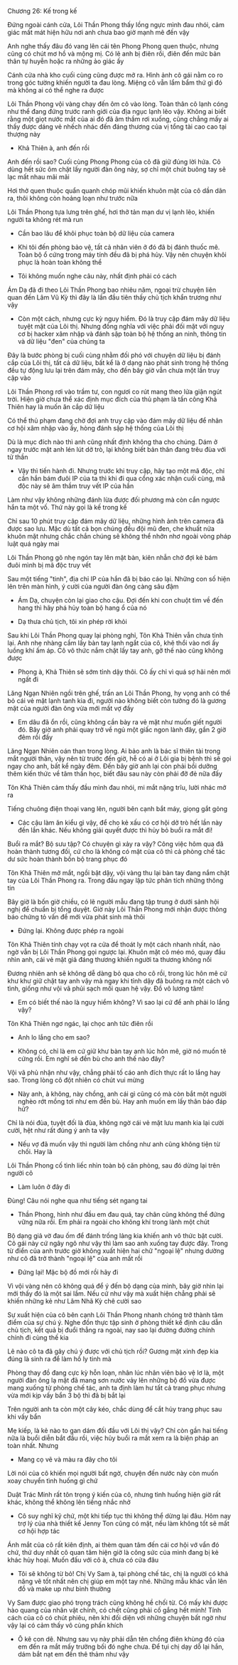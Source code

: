 




Chương 26: Kế trong kế

Đứng ngoài cánh cửa, Lôi Thần Phong thấy lồng ngực mình đau nhói, cảm giác mất mát hiện hữu nơi anh chưa bao giờ mạnh mẽ đến vậy

Anh nghe thấy đâu đó vang lên cái tên Phong Phong quen thuộc, nhưng cũng có chút mơ hồ và mộng mị. Có lẽ anh bị điên rồi, điên đến mức bản thân tự huyễn hoặc ra những ảo giác ấy

Cánh cửa nhà kho cuối cùng cũng được mở ra. Hình ảnh cô gái nằm co ro trong góc tường khiến người ta đau lòng. Miệng cô vẫn lẩm bẩm thứ gì đó mà không ai có thể nghe ra được

Lôi Thần Phong vội vàng chạy đến ôm cô vào lòng. Toàn thân cô lạnh cóng như thể đang đứng trước ranh giới của địa ngục lạnh lẽo vậy. Không ai biết rằng một giọt nước mắt của ai đó đã âm thầm rơi xuống, cũng chẳng mấy ai thấy được dáng vẻ nhếch nhác đến đáng thương của vị tổng tài cao cao tại thượng này

- Khả Thiên à, anh đến rồi

Anh đến rồi sao? Cuối cùng Phong Phong của cô đã giữ đúng lời hứa. Cô dùng hết sức ôm chặt lấy người đàn ông này, sợ chỉ một chút buông tay sẽ lạc mất nhau mãi mãi

Hơi thở quen thuộc quẩn quanh chóp mũi khiến khuôn mặt của cô dần dãn ra, thôi không còn hoảng loạn như trước nữa

Lôi Thần Phong tựa lưng trên ghế, hơi thở tản mạn dư vị lạnh lẽo, khiến người ta không rét mà run

- Cần bao lâu để khôi phục toàn bộ dữ liệu của camera

- Khi tôi đến phòng bảo vệ, tất cả nhân viên ở đó đã bị đánh thuốc mê. Toàn bộ ổ cứng trong máy tính đều đã bị phá hủy. Vậy nên chuyện khôi phục là hoàn toàn không thể

- Tôi không muốn nghe câu này, nhất định phải có cách

Ám Dạ đã đi theo Lôi Thần Phong bao nhiêu năm, ngoại trừ chuyện liên quan đến Lâm Vũ Kỳ thì đây là lần đầu tiên thấy chủ tịch khẩn trương như vậy

- Còn một cách, nhưng cực kỳ nguy hiểm. Đó là truy cập đám mây dữ liệu tuyệt mật của Lôi thị. Nhưng đồng nghĩa với việc phải đối mặt với nguy cơ bị hacker xâm nhập và đánh sập toàn bộ hệ thống an ninh, thông tin và dữ liệu "đen" của chúng ta


Đây là bước phòng bị cuối cùng nhằm đối phó với chuyện dữ liệu bị đánh cắp của Lôi thị, tất cả dữ liệu, bất kể là ở dạng nào phát sinh trong hệ thống đều tự động lưu lại trên đám mây, cho đến bây giờ vẫn chưa một lần truy cập vào

Lôi Thần Phong rơi vào trầm tư, con ngươi co rút mang theo lửa giận ngút trời. Hiện giờ chưa thể xác định mục đích của thủ phạm là tấn công Khả Thiên hay là muốn ăn cắp dữ liệu

Có thể thủ phạm đang chờ đợi anh truy cập vào đám mây dữ liệu để nhân cơ hội xâm nhập vào ấy, hòng đánh sập hệ thống của Lôi thị

Dù là mục đích nào thì anh cũng nhất định không tha cho chúng. Dám ở ngay trước mặt anh lén lút dở trò, lại không biết bản thân đang trêu đùa với tử thần

- Vậy thì tiến hành đi. Nhưng trước khi truy cập, hãy tạo một mã độc, chỉ cần hắn bám đuôi IP của ta thì khi đi qua cổng xác nhận cuối cùng, mã độc này sẽ âm thầm truy vết IP của hắn

Làm như vậy không những đánh lừa được đối phương mà còn cắn ngược hắn ta một vố. Thứ này gọi là kế trong kế

Chỉ sau 10 phút truy cập đám mây dữ liệu, những hình ảnh trên camera đã được sao lưu. Mặc dù tất cả bọn chúng đều đội mũ đen, che khuất nửa khuôn mặt nhưng chắc chắn chúng sẽ không thể nhởn nhơ ngoài vòng pháp luật quá ngày mai

Lôi Thần Phong gõ nhẹ ngón tay lên mặt bàn, kiên nhẫn chờ đợi kẻ bám đuôi mình bị mã độc truy vết

Sau một tiếng "tinh", địa chỉ IP của hắn đã bị báo cáo lại. Những con số hiện lên trên màn hình, ý cười của người đàn ông càng sâu đậm

- Ám Dạ, chuyện còn lại giao cho cậu. Đợi đến khi con chuột tìm về đến hang thì hãy phá hủy toàn bộ hang ổ của nó

- Dạ thưa chủ tịch, tôi xin phép rời khỏi

Sau khi Lôi Thần Phong quay lại phòng nghỉ, Tôn Khả Thiên vẫn chưa tỉnh lại. Anh nhẹ nhàng cầm lấy bàn tay lạnh ngắt của cô, khẽ thổi vào nơi ấy luồng khí ấm áp. Cô vô thức nắm chặt lấy tay anh, gỡ thế nào cũng không được

- Phong à, Khả Thiên sẽ sớm tỉnh dậy thôi. Cô ấy chỉ vì quá sợ hãi nên mới ngất đi

Lăng Ngạn Nhiên ngồi trên ghế, trấn an Lôi Thần Phong, hy vọng anh có thể bỏ cái vẻ mặt lạnh tanh kia đi, người nào không biết còn tưởng đó là gương mặt của người đàn ông vừa mới mất vợ đấy

- Em dâu đã ổn rồi, cũng không cần bày ra vẻ mặt như muốn giết người đó. Bây giờ anh phải quay trở về ngủ một giấc ngon lành đây, gần 2 giờ đêm rồi đấy

Lăng Ngạn Nhiên oán than trong lòng. Ai bảo anh là bác sĩ thiên tài trong mắt người thân, vậy nên từ trước đến giờ, hễ có ai ở Lôi gia bị bệnh thì sẽ gọi ngay cho anh, bất kể ngày đêm. Đến bây giờ anh lại còn phải bồi dưỡng thêm kiến thức về tâm thần học, biết đâu sau này còn phải đỡ đẻ nữa đấy

Tôn Khả Thiên cảm thấy đầu mình đau nhói, mi mắt nặng trĩu, lười nhác mở ra

Tiếng chuông điện thoại vang lên, người bên cạnh bắt máy, giọng gắt gỏng

- Các cậu làm ăn kiểu gì vậy, để cho kẻ xấu có cơ hội dở trò hết lần này đến lần khác. Nếu không giải quyết được thì hủy bỏ buổi ra mắt đi!

Buổi ra mắt? Bộ sưu tập? Có chuyện gì xảy ra vậy? Công việc hôm qua đã hoàn thành tương đối, cứ cho là không có mặt của cô thì cả phòng chế tác dư sức hoàn thành bốn bộ trang phục đó


Tôn Khả Thiên mở mắt, ngồi bật dậy, vội vàng thu lại bàn tay đang nắm chặt tay của Lôi Thần Phong ra. Trong đầu ngay lập tức phân tích những thông tin

Bây giờ là bốn giờ chiều, có lẽ người mẫu đang tập trung ở dưới sảnh hội nghị để chuẩn bị tổng duyệt. Giờ này Lôi Thần Phong mới nhận được thông báo chứng tỏ vấn đề mới vừa phát sinh mà thôi

- Đứng lại. Không được phép ra ngoài

Tôn Khả Thiên tính chạy vọt ra cửa để thoát ly một cách nhanh nhất, nào ngờ vẫn bị Lôi Thần Phong gọi ngược lại. Khuôn mặt cô méo mó, quay đầu nhìn anh, cái vẻ mặt giả đáng thương khiến người ta thương không nổi

Đương nhiên anh sẽ không dễ dàng bỏ qua cho cô rồi, trong lúc hôn mê cứ khư khư giữ chặt tay anh vậy mà ngay khi tỉnh dậy đã buông ra một cách vô tình, giống như vội vã phủi sạch mối quan hệ vậy. Đồ vô lương tâm!

- Em có biết thế nào là nguy hiểm không? Vì sao lại cứ để anh phải lo lắng vậy?

Tôn Khả Thiên ngơ ngác, lại chọc anh tức điên rồi

- Anh lo lắng cho em sao?

- Không có, chỉ là em cứ giữ khư bàn tay anh lúc hôn mê, giờ nó muốn tê cứng rồi. Em nghĩ sẽ đền bù cho anh thế nào đây?

Vội vã phủ nhận như vậy, chẳng phải tố cáo anh đích thực rất lo lắng hay sao. Trong lòng cô đột nhiên có chút vui mừng

- Này anh, à không, này chồng, anh cái gì cũng có mà còn bắt một người nghèo rớt mồng tơi như em đền bù. Hay anh muốn em lấy thân báo đáp hử?

Chỉ là nói đùa, tuyệt đối là đùa, không ngờ cái vẻ mặt lưu manh kia lại cười cười, hệt như rất đúng ý anh ta vậy

- Nếu vợ đã muốn vậy thì người làm chồng như anh cũng không tiện từ chối. Hay là

Lôi Thần Phong cố tình liếc nhìn toàn bộ căn phòng, sau đó dừng lại trên người cô

- Làm luôn ở đây đi

Đùng! Câu nói nghe qua như tiếng sét ngang tai

- Thần Phong, hình như đầu em đau quá, tay chân cũng không thể đứng vững nữa rồi. Em phải ra ngoài cho không khí trong lành một chút

Bộ dạng giả vờ đau ốm để đánh trống lảng kia khiến anh vô thức bật cười. Cô gái này cứ ngây ngô như vậy thì làm sao anh xuống tay được đây. Trong từ điển của anh trước giờ không xuất hiện hai chữ "ngoại lệ" nhưng dường như cô đã trở thành "ngoại lệ" của anh mất rồi

- Đứng lại! Mặc bộ đồ mới rồi hãy đi

Vì vội vàng nên cô không quá để ý đến bộ dạng của mình, bây giờ nhìn lại mới thấy đó là một sai lầm. Nếu cứ như vậy mà xuất hiện chẳng phải sẽ khiến những kẻ như Lâm Nhã Kỳ chê cười sao


Sự xuất hiện của cô bên cạnh Lôi Thần Phong nhanh chóng trở thành tâm điểm của sự chú ý. Nghe đồn thực tập sinh ở phòng thiết kế định câu dẫn chủ tịch, kết quả bị đuổi thẳng ra ngoài, nay sao lại đường đường chính chính đi cùng thế kia

Lẽ nào cô ta đã gây chú ý được với chủ tịch rồi? Gương mặt xinh đẹp kia đúng là sinh ra để làm hồ ly tinh mà

Phòng thay đồ đang cực kỳ hỗn loạn, nhân lúc nhân viên bảo vệ lơ là, một người đàn ông lạ mặt đã mang sơn nước vảy lên những bộ đồ vừa được mang xuống từ phòng chế tác, anh ta định làm hư tất cả trang phục nhưng vừa mới kịp vấy bẩn 3 bộ thì đã bị bắt lại

Trên người anh ta còn một cây kéo, chắc dùng để cắt hủy trang phục sau khi vấy bẩn

Mẹ kiếp, là kẻ nào to gan dám đối đầu với Lôi thị vậy? Chỉ còn gần hai tiếng nữa là buổi diễn bắt đầu rồi, việc hủy buổi ra mắt xem ra là biện pháp an toàn nhất. Nhưng

- Mang cọ vẽ và màu ra đây cho tôi

Lời nói của cô khiến mọi người bất ngờ, chuyện đến nước này còn muốn xoay chuyển tình huống gì chứ

Duật Trác Minh rất tôn trọng ý kiến của cô, nhưng tình huống hiện giờ rất khác, không thể không lên tiếng nhắc nhở

- Cô suy nghĩ kỹ chứ, một khi tiếp tục thì không thể dừng lại đâu. Hôm nay trợ lý của nhà thiết kế Jenny Ton cũng có mặt, nếu làm không tốt sẽ mất cơ hội hợp tác

Ánh mắt của cô rất kiên định, ai thèm quan tâm đến cái cơ hội vớ vẩn đó chứ, thứ duy nhất cô quan tâm hiện giờ là công sức của mình đang bị kẻ khác hủy hoại. Muốn đấu với cô à, chưa có cửa đâu

- Tôi sẽ không từ bỏ! Chị Vy Sam à, tại phòng chế tác, chị là người có khả năng vẽ tốt nhất nên chị giúp em một tay nhé. Những mẫu khác vẫn lên đồ và make up như bình thường

Vy Sam được giao phó trọng trách cũng không hề chối từ. Có mấy khi được hào quang của nhân vật chính, có chết cũng phải cố gắng hết mình! Tính cách của cô có chút phiêu, nên khi đối diện với những chuyện bất ngờ như vậy lại có cảm thấy vô cùng phấn khích

- Ô kê con dê. Nhưng sau vụ này phải dẫn tên chồng điên khùng đó của em đến ra mắt mấy trưởng bối đó nghe chưa. Để tụi chị dạy dỗ lại hắn, dám bắt nạt em đến thê thảm như vậy




